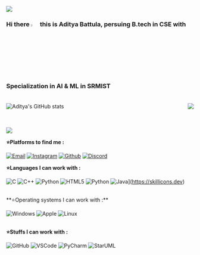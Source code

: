 ![](https://komarev.com/ghpvc/?username=adityabattula&color=32CD32)
### Hi there <img src="https://media.giphy.com/media/hvRJCLFzcasrR4ia7z/giphy.gif" width="4%"> this is Aditya Battula, persuing B.tech in CSE with Specialization in AI  & ML in SRMIST <br><br>


![Aditya's GitHub stats](https://github-readme-stats.vercel.app/api?username=adityabattula&show_icons=true&theme=radical)
<img src="https://github-readme-stats.vercel.app/api/top-langs/?username=adityabattula&show_icons=true&title_color=2D93AD&icon_color=DBD56E&text_color=88AB75&bg_color=0a0c10" img align="right">

<br><br><img align="center" img src="https://github-readme-streak-stats.herokuapp.com/?user=adityabattula&theme=neon-dark" />
 
**⭐Platforms to find me :**
 
[![Email](https://img.shields.io/badge/-EMAIL-ff0000?style=for-the-badge&logo=gmail&logoColor=white)](mailto:abattula14@gmail.com?subject=[GitHub])
[![Instagram](https://img.shields.io/badge/instagram-864879.svg?style=for-the-badge&logo=instagram&logoColor=white)](https://www.instagram.com/adi_oneandonly)
[![Github](https://img.shields.io/badge/github-202020.svg?style=for-the-badge&logo=github)](https://www.github.com/adityabattula)
[![Discord](https://img.shields.io/badge/discord-7289da.svg?style=for-the-badge&logo=discord&logoColor=white)](https://discord.com/channels/HAWK#8434)
<br>

**⭐Languages I can work with :**

![C](https://img.shields.io/badge/-C-000000?style=flat&logo=C)
![C++](https://img.shields.io/badge/C++-000000?for-the-badge&logo=c%2B%2B&logoColor=%2300599C)
![Python](https://img.shields.io/badge/-Python-000000?style=flat&logo=python)
![HTML5](https://img.shields.io/badge/-HTML5-000?&logo=html5)
![Python](https://img.shields.io/badge/-Python-000000?style=flat&logo=python)
![Java](https://skillicons.dev/icons?i=java,figma&theme=light)](https://skillicons.dev)

<br>
**⭐Operating systems I can work with :**

![Windows](https://img.shields.io/badge/Windows-000000?badge&logo=windows&logoColor=0078D6)
![Apple](https://img.shields.io/badge/Apple-000000.svg?adge&logo=apple&logoColor=white)
![Linux](https://img.shields.io/badge/Linux-000000?badge&logo=linux&logoColor=0078D6)
<br>
<br>
 
**⭐Stuffs I can work with :**
 
![GitHub](https://img.shields.io/badge/-GitHub-000000?&logo=github)
![VSCode](https://img.shields.io/badge/-VSCode-000?&logo=Visual%20Studio%20Code&logoColor=007ACC)
![PyCharm](https://img.shields.io/badge/PyCharm-000000?for-the-badge&logo=pycharm&logoColor=black&color=black&labelColor=green)
![StarUML](https://img.shields.io/badge/StarUML-000000?badge&logo=staruml&logoColor=0078D6)
<br>
<br>
